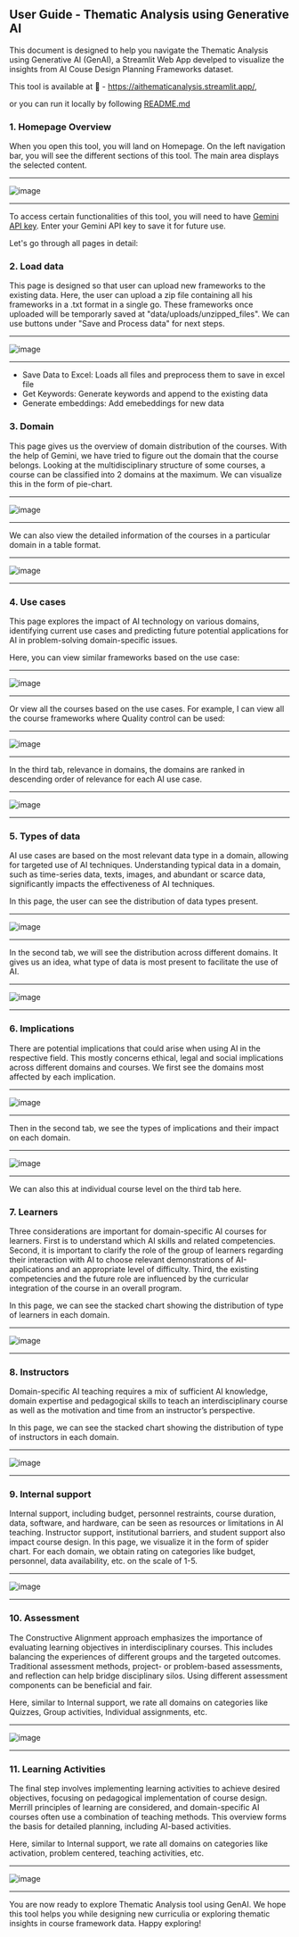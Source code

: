 ## User Guide - Thematic Analysis using Generative AI

This document is designed to help you navigate the Thematic Analysis using  Generative AI (GenAI), a Streamlit Web App develped to visualize the insights from AI Couse Design Planning Frameworks
dataset.  

This tool is available at 🔗 - https://aithematicanalysis.streamlit.app/, 

or you can run it locally by following [README.md](https://github.com/darshina2/AI_Thematic_analysis/blob/master/README.md) 

### 1. Homepage Overview

When you open this tool, you will land on Homepage. On the left navigation bar, you will see the different sections of this tool. The main area displays the selected content. 

----------
![image](https://github.com/user-attachments/assets/3272c99e-e67c-4fad-8a69-9913a889a501)

----------

To access certain functionalities of this tool, you will need to have [Gemini API key](https://aistudio.google.com/apikey). Enter your Gemini API key to save it for future use.

Let's go through all pages in detail:

### 2. Load data

This page is designed so that user can upload new frameworks to the existing data. Here, the user can upload a zip file containing all his frameworks in a .txt format in a single go. These 
frameworks once uploaded will be temporarly saved at "data/uploads/unzipped_files". We can use buttons under "Save and Process data" for next steps.

----------
![image](https://github.com/user-attachments/assets/a7f7f70d-607a-4387-be80-0eb18b0d7399)
 
----------

- Save Data to Excel: Loads all files and preprocess them to save in excel file
- Get Keywords: Generate keywords and append to the existing data
- Generate embeddings: Add emebeddings for new data


### 3. Domain     

This page gives us the overview of domain distribution of the courses. With the help of Gemini, we have tried to figure out the domain that the course belongs. Looking at the multidisciplinary 
structure of some courses, a course can be classified into 2 domains at the maximum. We can visualize this in the form of pie-chart. 

----------
![image](https://github.com/user-attachments/assets/1c03b596-4fe0-4649-a35d-6a2512cc0614)

----------
We can also view the detailed information of the courses in a particular domain in a table format. 

----------
![image](https://github.com/user-attachments/assets/87e8b3b1-ff4f-46b4-94ce-58b9bcbea477)

----------

### 4. Use cases

This page explores the impact of AI technology on various domains, identifying current use cases and predicting future potential applications for AI in problem-solving domain-specific issues.

Here, you can view similar frameworks based on the use case:

----------
![image](https://github.com/user-attachments/assets/e00914dc-8b49-41d6-906f-9b1fa1a38db1)

----------
Or view all the courses based on the use cases. For example, I can view all the course frameworks where Quality control can be used:

----------
![image](https://github.com/user-attachments/assets/00cb5085-b07d-49ed-913f-7dae90ac415c)

----------
In the third tab, relevance in domains, the domains are ranked in descending order of relevance for each AI use case. 

----------
![image](https://github.com/user-attachments/assets/fbc83e08-b0b4-4969-83c9-2b46858283ad)

----------

### 5. Types of data

AI use cases are based on the most relevant data type in a domain, allowing for targeted use of AI techniques. Understanding typical data in a domain, such as time-series data, texts, images, 
and abundant or scarce data, significantly impacts the effectiveness of AI techniques.

In this page, the user can see the distribution of data types present. 

----------
![image](https://github.com/user-attachments/assets/18d74587-7777-444b-b5f7-443f1dd441cd)

----------
In the second tab, we will see the distribution across different domains. It gives us an idea, what type of data is most present to facilitate the use of AI. 

----------
![image](https://github.com/user-attachments/assets/ad4837ae-ebbd-4879-89b0-0eddc9f40466)

----------

### 6. Implications

There are potential implications that could arise when using AI in the respective field. This mostly concerns ethical, legal and social implications across different domains and courses.
We first see the domains most affected by each implication. 

----------
![image](https://github.com/user-attachments/assets/4abf4f45-7b95-49e5-bf4d-39b97de63827)

----------
Then in the second tab, we see the types of implications and their impact on each domain. 

----------
![image](https://github.com/user-attachments/assets/495d7030-d963-4b01-a56a-d83f0dbcad24)

----------
We can also this at individual course level on the third tab here. 


### 7. Learners

Three considerations are important for domain-specific AI courses for learners. First is to understand which AI skills and related competencies. Second, it is important to clarify the role 
of the group of learners regarding their interaction with AI to choose relevant demonstrations of AI-applications and an appropriate level of difficulty. Third, the existing competencies and 
the future role are influenced by the curricular integration of the course in an overall program.

In this page, we can see the stacked chart showing the distribution of type of learners in each domain. 

----------
![image](https://github.com/user-attachments/assets/4598ee5d-06fd-499e-a184-11427860c711)

----------

### 8. Instructors

Domain-specific AI teaching requires a mix of sufficient AI knowledge, domain expertise and pedagogical skills to teach an interdisciplinary course as well as the motivation and time from an
instructor’s perspective.

In this page, we can see the stacked chart showing the distribution of type of instructors in each domain. 

----------
![image](https://github.com/user-attachments/assets/f284ccce-6955-4b90-9785-304a3fb85c87)

----------

### 9. Internal support

Internal support, including budget, personnel restraints, course duration, data, software, and hardware, can be seen as resources or limitations in AI teaching. Instructor support, institutional barriers, and student support also impact course design. In this page, we visualize it in the form of spider chart. For each domain, we obtain rating on categories like budget, personnel, data availability, etc. on the scale of 1-5. 

----------
![image](https://github.com/user-attachments/assets/5598991f-d335-4a0c-be2e-60f37dc47ae4)

----------

### 10. Assessment

The Constructive Alignment approach emphasizes the importance of evaluating learning objectives in interdisciplinary courses. This includes balancing the experiences of different groups 
and the targeted outcomes. Traditional assessment methods, project- or problem-based assessments, and reflection can help bridge disciplinary silos. Using different assessment components 
can be beneficial and fair.

Here, similar to Internal support, we rate all domains on categories like Quizzes, Group activities, Individual assignments, etc. 

----------
![image](https://github.com/user-attachments/assets/67b9e440-0697-48b2-9ac4-2354ac5a6df0)

----------

### 11. Learning Activities

The final step involves implementing learning activities to achieve desired objectives, focusing on pedagogical implementation of course design. Merrill principles of learning are considered, 
and domain-specific AI courses often use a combination of teaching methods. This overview forms the basis for detailed planning, including AI-based activities.

Here, similar to Internal support, we rate all domains on categories like activation, problem centered, teaching activities, etc. 

----------
![image](https://github.com/user-attachments/assets/9bdbc2f1-9672-4294-9821-556da3d9c30a)

----------


You are now ready to explore Thematic Analysis tool using GenAI. We hope this tool helps you while designing new curriculia or exploring thematic insights in course framework data. 
Happy exploring!
